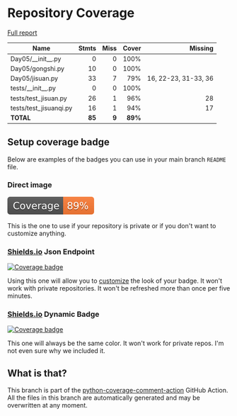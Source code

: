 # Repository Coverage

[Full report](https://htmlpreview.github.io/?https://github.com/getwang1/python021/blob/python-coverage-comment-action-data/htmlcov/index.html)

| Name                    |    Stmts |     Miss |   Cover |   Missing |
|------------------------ | -------: | -------: | ------: | --------: |
| Day05/\_\_init\_\_.py   |        0 |        0 |    100% |           |
| Day05/gongshi.py        |       10 |        0 |    100% |           |
| Day05/jisuan.py         |       33 |        7 |     79% |16, 22-23, 31-33, 36 |
| tests/\_\_init\_\_.py   |        0 |        0 |    100% |           |
| tests/test\_jisuan.py   |       26 |        1 |     96% |        28 |
| tests/test\_jisuanqi.py |       16 |        1 |     94% |        17 |
|               **TOTAL** |   **85** |    **9** | **89%** |           |


## Setup coverage badge

Below are examples of the badges you can use in your main branch `README` file.

### Direct image

[![Coverage badge](https://raw.githubusercontent.com/getwang1/python021/python-coverage-comment-action-data/badge.svg)](https://htmlpreview.github.io/?https://github.com/getwang1/python021/blob/python-coverage-comment-action-data/htmlcov/index.html)

This is the one to use if your repository is private or if you don't want to customize anything.

### [Shields.io](https://shields.io) Json Endpoint

[![Coverage badge](https://img.shields.io/endpoint?url=https://raw.githubusercontent.com/getwang1/python021/python-coverage-comment-action-data/endpoint.json)](https://htmlpreview.github.io/?https://github.com/getwang1/python021/blob/python-coverage-comment-action-data/htmlcov/index.html)

Using this one will allow you to [customize](https://shields.io/endpoint) the look of your badge.
It won't work with private repositories. It won't be refreshed more than once per five minutes.

### [Shields.io](https://shields.io) Dynamic Badge

[![Coverage badge](https://img.shields.io/badge/dynamic/json?color=brightgreen&label=coverage&query=%24.message&url=https%3A%2F%2Fraw.githubusercontent.com%2Fgetwang1%2Fpython021%2Fpython-coverage-comment-action-data%2Fendpoint.json)](https://htmlpreview.github.io/?https://github.com/getwang1/python021/blob/python-coverage-comment-action-data/htmlcov/index.html)

This one will always be the same color. It won't work for private repos. I'm not even sure why we included it.

## What is that?

This branch is part of the
[python-coverage-comment-action](https://github.com/marketplace/actions/python-coverage-comment)
GitHub Action. All the files in this branch are automatically generated and may be
overwritten at any moment.